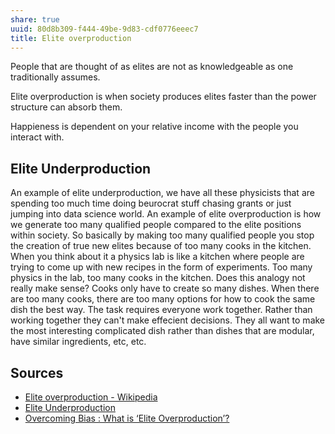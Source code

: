 ```yaml
---
share: true
uuid: 80d8b309-f444-49be-9d83-cdf0776eeec7
title: Elite overproduction
---
```

People that are thought of as elites are not as knowledgeable as one traditionally assumes.

Elite overproduction is when society produces elites faster than the power structure can absorb them.

Happieness is dependent on your relative income with the people you interact with.

## Elite Underproduction

An example of elite underproduction, we have all these physicists that are spending too much time doing beurocrat stuff chasing grants or just jumping into data science world. An example of elite overproduction is how we generate too many qualified people compared to the elite positions within society. So basically by making too many qualified people you stop the creation of true new elites because of too many cooks in the kitchen. When you think about it a physics lab is like a kitchen where people are trying to come up with new recipes in the form of experiments. Too many physics in the lab, too many cooks in the kitchen. Does this analogy not really make sense? Cooks only have to create so many dishes. When there are too many cooks, there are too many options for how to cook the same dish the best way. The task requires everyone work together. Rather than working together they can't make effecient decisions. They all want to make the most interesting complicated dish rather than dishes that are modular, have similar ingredients, etc, etc.


## Sources

* [Elite overproduction - Wikipedia](https://en.wikipedia.org/wiki/Elite_overproduction)
* [Elite Underproduction](https://troynikov.io/elite-underproduction/)
* [Overcoming Bias : What is ‘Elite Overproduction’?](https://www.overcomingbias.com/2021/08/what-is-elite-overproduction.html)